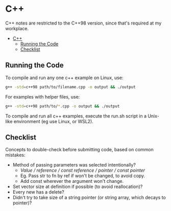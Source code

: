 # C++
C++ notes are restricted to the C++98 version, since that's required at my workplace.

<!-- TOC -->
* [C++](#c)
  * [Running the Code](#running-the-code)
  * [Checklist](#checklist)
<!-- TOC -->

## Running the Code
To compile and run any one c++ example on Linux, use:
```bash
g++ -std=c++98 path/to/filename.cpp -o output && ./output
```
For examples with helper files, use:
```bash
g++ -std=c++98 path/to/*.cpp -o output && ./output
```
To compile and run all c++ examples, execute the run.sh script in a Unix-like environment (eg use Linux, or WSL2).

## Checklist
Concepts to double-check before submitting code, based on common mistakes:
- Method of passing parameters was selected intentionally?
  - _Value / reference / const reference / pointer / const pointer_
  - Eg. Pass str to fn by ref if won't be changed, to avoid copy.
  - Add const wherever the argument won't change.
- Set vector size at definition if possible (to avoid reallocation)?
- Every new has a delete?
- Didn't try to take size of a string pointer (or string array, which decays to pointer)?
